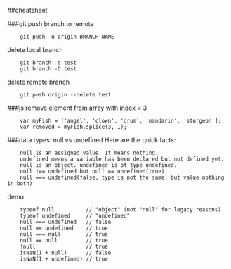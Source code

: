 ##cheatsheet

###git
push branch to remote

        git push -u origin BRANCH-NAME


delete local branch

        git branch -d test
        git branch -D test


delete remote branch

        git push origin --delete test
        
       
###js
remove element from array with index = 3

        var myFish = ['angel', 'clown', 'drum', 'mandarin', 'sturgeon']; 
        var removed = myFish.splice(3, 1); 
        
        
###data types: null vs undefined 
Here are the quick facts:

        null is an assigned value. It means nothing.
        undefined means a variable has been declared but not defined yet.
        null is an object. undefined is of type undefined.
        null !== undefined but null == undefined(true).
        null === undefined(false, type is not the same, but value nothing in both)


demo


        typeof null          // "object" (not "null" for legacy reasons)
        typeof undefined     // "undefined"
        null === undefined   // false
        null == undefined    // true
        null === null        // true
        null == null         // true
        !null                // true
        isNaN(1 + null)      // false
        isNaN(1 + undefined) // true